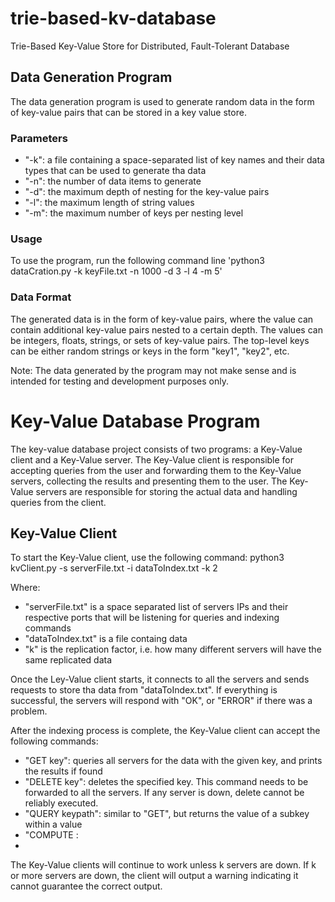 # trie-based-kv-database
Trie-Based Key-Value Store for Distributed, Fault-Tolerant Database


## Data Generation Program
The data generation program is used to generate random data in the form of key-value pairs that can be stored in a key value store.

### Parameters
- "-k": a file containing a space-separated list of key names and their data types that can be used to generate tha data
- "-n": the number of data items to generate
- "-d": the maximum depth of nesting for the key-value pairs
- "-l": the maximum length of string values
- "-m": the maximum number of keys per nesting level

### Usage
To use the program, run the following command line
'python3 dataCration.py -k keyFile.txt -n 1000 -d 3 -l 4 -m 5'

### Data Format
The generated data is in the form of key-value pairs, where the value can contain additional key-value pairs nested to a certain depth. The values can be integers, floats, strings, or sets of key-value pairs. The top-level keys can be either random strings or keys in the form "key1", "key2", etc.

Note: The data generated by the program may not make sense and is intended for testing and development purposes only.



# Key-Value Database Program
The key-value database project consists of two programs: a Key-Value client and a Key-Value server. The Key-Value client is responsible for accepting queries from the user and forwarding them to the Key-Value servers, collecting the results and presenting them to the user. The Key-Value servers are responsible for storing the actual data and handling queries from the client.

## Key-Value Client
To start the Key-Value client, use the following command:
python3 kvClient.py -s serverFile.txt -i dataToIndex.txt -k 2

Where:
- "serverFile.txt" is a space separated list of servers IPs and their respective ports that will be listening for queries and indexing commands
- "dataToIndex.txt" is a file containg data
- "k" is the replication factor, i.e. how many different servers will have the same replicated data

Once the Ley-Value client starts, it connects to all the servers and sends requests to store tha data from "dataToIndex.txt". If everything is successful, the servers will respond with "OK", or "ERROR" if there was a problem.

After the indexing process is complete, the Key-Value client can accept the following commands:
- "GET key": queries all servers for the data with the given key, and prints the results if found
- "DELETE key": deletes the specified key. This command needs to be forwarded to all the servers. If any server is down, delete cannot be reliably executed.
- "QUERY keypath": similar to "GET", but returns the value of a subkey within a value
- "COMPUTE : 
-
The Key-Value clients will continue to work unless k servers are down. If k or more servers are down, the client will output a warning indicating it cannot guarantee the correct output.



